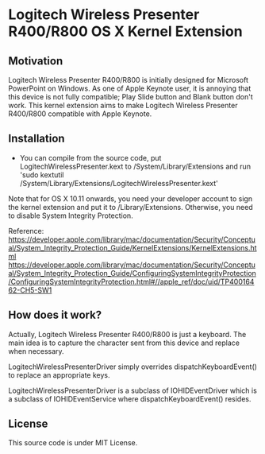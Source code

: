Logitech Wireless Presenter R400/R800 OS X Kernel Extension
==========================================================

Motivation
----------

Logitech Wireless Presenter R400/R800 is initially designed for Microsoft PowerPoint on Windows. As one of Apple Keynote user, it is annoying that this device is not fully compatible; Play Slide button and Blank button don't work. This kernel extension aims to make Logitech Wireless Presenter R400/R800 compatible with Apple Keynote.

Installation
------------

- You can compile from the source code, put LogitechWirelessPresenter.kext to /System/Library/Extensions and run 'sudo kextutil /System/Library/Extensions/LogitechWirelessPresenter.kext'

Note that for OS X 10.11 onwards, you need your developer account to sign the kernel extension and put it to /Library/Extensions. Otherwise, you need to disable System Integrity Protection.

Reference:
https://developer.apple.com/library/mac/documentation/Security/Conceptual/System_Integrity_Protection_Guide/KernelExtensions/KernelExtensions.html
https://developer.apple.com/library/mac/documentation/Security/Conceptual/System_Integrity_Protection_Guide/ConfiguringSystemIntegrityProtection/ConfiguringSystemIntegrityProtection.html#//apple_ref/doc/uid/TP40016462-CH5-SW1

How does it work?
-----------------

Actually, Logitech Wireless Presenter R400/R800 is just a keyboard. The main idea is to capture the character sent from this device and replace when necessary.

LogitechWirelessPresenterDriver simply overrides dispatchKeyboardEvent() to replace an appropriate keys.

LogitechWirelessPresenterDriver is a subclass of IOHIDEventDriver which is a subclass of IOHIDEventService where dispatchKeyboardEvent() resides.

License
-------

This source code is under MIT License.
